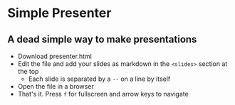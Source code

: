 # Simple Presenter
## A dead simple way to make presentations

- Download presenter.html
- Edit the file and add your slides as markdown in the `<slides>` section at the top
    - Each slide is separated by a `--` on a line by itself
- Open the file in a browser
- That's it. Press `f` for fullscreen and arrow keys to navigate
